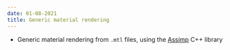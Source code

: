 ```yaml
---
date: 01-08-2021
title: Generic material rendering
---
```


- Generic material rendering from `.mtl` files, using the [Assimp](https://github.com/assimp/assimp) C++ library